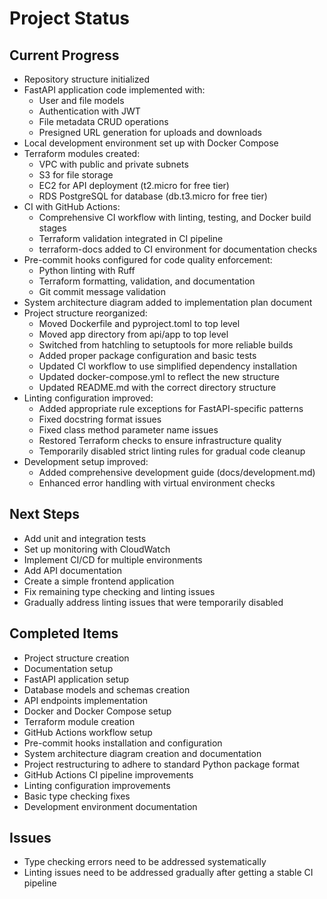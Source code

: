 # Project Status

## Current Progress
- Repository structure initialized
- FastAPI application code implemented with:
  - User and file models
  - Authentication with JWT
  - File metadata CRUD operations
  - Presigned URL generation for uploads and downloads
- Local development environment set up with Docker Compose
- Terraform modules created:
  - VPC with public and private subnets
  - S3 for file storage
  - EC2 for API deployment (t2.micro for free tier)
  - RDS PostgreSQL for database (db.t3.micro for free tier)
- CI with GitHub Actions:
  - Comprehensive CI workflow with linting, testing, and Docker build stages
  - Terraform validation integrated in CI pipeline
  - terraform-docs added to CI environment for documentation checks
- Pre-commit hooks configured for code quality enforcement:
  - Python linting with Ruff
  - Terraform formatting, validation, and documentation
  - Git commit message validation
- System architecture diagram added to implementation plan document
- Project structure reorganized:
  - Moved Dockerfile and pyproject.toml to top level
  - Moved app directory from api/app to top level
  - Switched from hatchling to setuptools for more reliable builds
  - Added proper package configuration and basic tests
  - Updated CI workflow to use simplified dependency installation
  - Updated docker-compose.yml to reflect the new structure
  - Updated README.md with the correct directory structure
- Linting configuration improved:
  - Added appropriate rule exceptions for FastAPI-specific patterns
  - Fixed docstring format issues
  - Fixed class method parameter name issues
  - Restored Terraform checks to ensure infrastructure quality
  - Temporarily disabled strict linting rules for gradual code cleanup
- Development setup improved:
  - Added comprehensive development guide (docs/development.md)
  - Enhanced error handling with virtual environment checks

## Next Steps
- Add unit and integration tests
- Set up monitoring with CloudWatch
- Implement CI/CD for multiple environments
- Add API documentation
- Create a simple frontend application
- Fix remaining type checking and linting issues
- Gradually address linting issues that were temporarily disabled

## Completed Items
- Project structure creation
- Documentation setup
- FastAPI application setup
- Database models and schemas creation
- API endpoints implementation
- Docker and Docker Compose setup
- Terraform module creation
- GitHub Actions workflow setup
- Pre-commit hooks installation and configuration
- System architecture diagram creation and documentation
- Project restructuring to adhere to standard Python package format
- GitHub Actions CI pipeline improvements
- Linting configuration improvements
- Basic type checking fixes
- Development environment documentation

## Issues
- Type checking errors need to be addressed systematically
- Linting issues need to be addressed gradually after getting a stable CI pipeline
